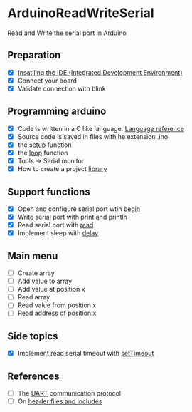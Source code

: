 # ArduinoReadWriteSerial
Read and Write the serial port in Arduino

## Preparation
- [x] [Insatlling the IDE (Integrated Development Environment)](https://www.arduino.cc/en/Guide/Windows)
- [x] Connect your board
- [x] Validate connection with blink

## Programming arduino
- [x] Code is written in a C like language. [Language reference](https://www.arduino.cc/reference/en/)
- [x] Source code is saved in files with he extension .ino
- [x] the [setup](https://www.arduino.cc/reference/en/language/structure/sketch/setup/) function
- [x] the [loop](https://www.arduino.cc/reference/en/language/structure/sketch/loop/) function 
- [x] Tools -> Serial monitor
- [x] How to create a project [library](https://docs.arduino.cc/hacking/software/LibraryTutorial)

## Support functions
- [x] Open and configure serial port wtih [begin](https://www.arduino.cc/reference/en/language/functions/communication/serial/begin/)
- [x] Write serial port with print and [println](https://www.arduino.cc/reference/en/language/functions/communication/serial/println/)
- [x] Read serial port with [read](https://www.arduino.cc/reference/en/language/functions/communication/serial/read/)
- [x] Implement sleep with [delay](https://www.arduino.cc/reference/en/language/functions/time/delay/)

## Main menu
- [ ] Create array
- [ ] Add value to array
- [ ] Add value at position x
- [ ] Read array
- [ ] Read value from position x
- [ ] Read address of position x

## Side topics
- [x] Implement read serial timeout with [setTimeout](https://www.arduino.cc/reference/en/language/functions/communication/serial/settimeout/) 

## References
- [ ] The [UART](https://www.analog.com/en/analog-dialogue/articles/uart-a-hardware-communication-protocol.html) communication protocol
- [ ] On [header files and includes](https://www.cplusplus.com/articles/Gw6AC542/)